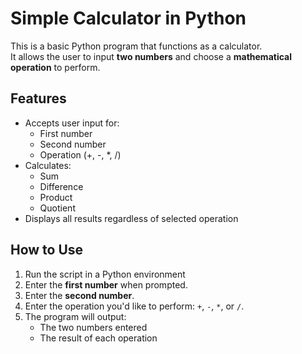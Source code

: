 # Simple Calculator in Python

This is a basic Python program that functions as a calculator.  
It allows the user to input **two numbers** and choose a **mathematical operation** to perform.

## Features

- Accepts user input for:
  - First number
  - Second number
  - Operation (+, -, *, /)
- Calculates:
  - Sum
  - Difference
  - Product
  - Quotient
- Displays all results regardless of selected operation

## How to Use

1. Run the script in a Python environment
2. Enter the **first number** when prompted.
3. Enter the **second number**.
4. Enter the operation you'd like to perform: `+`, `-`, `*`, or `/`.
5. The program will output:
   - The two numbers entered
   - The result of each operation
